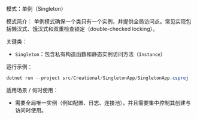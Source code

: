 模式：单例（Singleton）

模式简介：
单例模式确保一个类只有一个实例，并提供全局访问点。常见实现包括懒汉式、饿汉式和双重检查锁定（double-checked locking）。

关键类：
- `Singleton`：包含私有构造函数和静态实例访问方法（`Instance`）

运行示例：
```powershell
dotnet run --project src/Creational/SingletonApp/SingletonApp.csproj
```

适用场景 / 何时使用：
- 需要全局唯一实例（例如配置、日志、连接池），并且需要集中控制其创建与访问时使用。